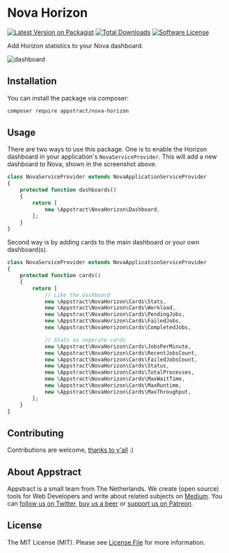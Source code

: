 # Nova Horizon

[![Latest Version on Packagist](https://img.shields.io/packagist/v/appstract/nova-horizon.svg?style=flat-square)](https://packagist.org/packages/appstract/nova-horizon)
[![Total Downloads](https://img.shields.io/packagist/dt/appstract/nova-horizon.svg?style=flat-square)](https://packagist.org/packages/appstract/nova-horizon)
[![Software License](https://img.shields.io/badge/license-MIT-brightgreen.svg?style=flat-square)](LICENSE.md)

Add Horizon statistics to your Nova dashboard.

![dashboard](https://appstract.github.io/nova-horizon/docs/dashboard.png)

## Installation

You can install the package via composer:

``` bash
composer require appstract/nova-horizon
```

## Usage

There are two ways to use this package. One is to enable the Horizon dashboard in your application's `NovaServiceProvider`. This will add a new dashboard to Nova, shown in the screenshot above.

```php
class NovaServiceProvider extends NovaApplicationServiceProvider
{
    protected function dashboards()
    {
        return [
            new \Appstract\NovaHorizon\Dashboard,
        ];
    }
}
```

Second way is by adding cards to the main dashboard or your own dashboard(s).

```php
class NovaServiceProvider extends NovaApplicationServiceProvider
{
    protected function cards()
    {
        return [
            // Like the dashboard
            new \Appstract\NovaHorizon\Cards\Stats,
            new \Appstract\NovaHorizon\Cards\Workload,
            new \Appstract\NovaHorizon\Cards\PendingJobs,
            new \Appstract\NovaHorizon\Cards\FailedJobs,
            new \Appstract\NovaHorizon\Cards\CompletedJobs,

            // Stats as seperate cards
            new \Appstract\NovaHorizon\Cards\JobsPerMinute,
            new \Appstract\NovaHorizon\Cards\RecentJobsCount,
            new \Appstract\NovaHorizon\Cards\FailedJobsCount,
            new \Appstract\NovaHorizon\Cards\Status,
            new \Appstract\NovaHorizon\Cards\TotalProcesses,
            new \Appstract\NovaHorizon\Cards\MaxWaitTime,
            new \Appstract\NovaHorizon\Cards\MaxRuntime,
            new \Appstract\NovaHorizon\Cards\MaxThroughput,
        ];
    }
}
```

## Contributing

Contributions are welcome, [thanks to y'all](https://github.com/appstract/nova-horizon/graphs/contributors) :)

## About Appstract

Appstract is a small team from The Netherlands. We create (open source) tools for Web Developers and write about related subjects on [Medium](https://medium.com/appstract). You can [follow us on Twitter](https://twitter.com/appstractnl), [buy us a beer](https://www.paypal.me/appstract/10) or [support us on Patreon](https://www.patreon.com/appstract).

## License

The MIT License (MIT). Please see [License File](LICENSE.md) for more information.
